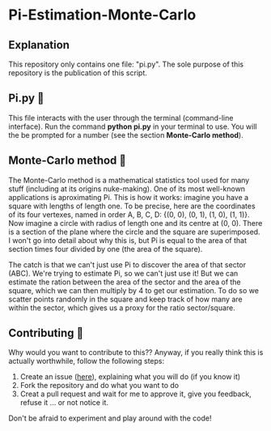 # Pi-Estimation-Monte-Carlo

## Explanation
This repository only contains one file: "pi.py". The sole purpose of this repository is the publication of this script.

## Pi.py 📄 
This file interacts with the user through the terminal (command-line interface). Run the command **python pi.py** in your terminal to use. You will the be prompted for a number (see the section **Monte-Carlo method**).

## Monte-Carlo method 📖 
The Monte-Carlo method is a mathematical statistics tool used for many stuff (including at its origins nuke-making). One of its most well-known applications is aproximating Pi. This is how it works: imagine you have a square with lengths of length one. To be precise, here are the coordinates of its four vertexes, named in order A, B, C, D: {(0, 0), (0, 1), (1, 0), (1, 1)}. Now imagine a circle with radius of length one and its centre at (0, 0). There is a section of the plane where the circle and the square are superimposed. I won't go into detail about why this is, but Pi is equal to the area of that section times four divided by one (the area of the square).

The catch is that we can't just use Pi to discover the area of that sector (ABC). We're trying to estimate Pi, so we can't just use it! But we can estimate the ration between the area of the sector and the area of the square, which we can then multiply by 4 to get our estimation. To do so we scatter points randomly in the square and keep track of how many are within the sector, which gives us a proxy for the ratio sector/square.

## Contributing 👥 
Why would you want to contribute to this?? Anyway, if you really think this is actually worthwhile, follow the following steps:

1. Create an issue ([here](https://github.com/rtiop/Pi-Estimation-Monte-Carlo/issues/new)), explaining what you will do (if you know it)
2. Fork the repository and do what you want to do
3. Creat a pull request and wait for me to approve it, give you feedback, refuse it ... or not notice it.

Don't be afraid to experiment and play around with the code! 
